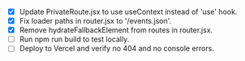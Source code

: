 - [x] Update PrivateRoute.jsx to use useContext instead of 'use' hook.
- [x] Fix loader paths in router.jsx to '/events.json'.
- [x] Remove hydrateFallbackElement from routes in router.jsx.
- [ ] Run npm run build to test locally.
- [ ] Deploy to Vercel and verify no 404 and no console errors.

